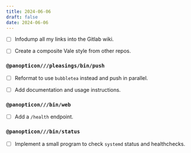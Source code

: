 ```yaml
---
title: 2024-06-06
draft: false
date: 2024-06-06
---
```


- [ ] Infodump all my links into the Gitlab wiki.

- [ ] Create a composite Vale style from other repos.

### `@panopticon///pleasings/bin/push`

- [ ] Reformat to use `bubbletea` instead and push in parallel.

- [ ] Add documentation and usage instructions.

### `@panopticon///bin/web`

- [ ] Add a `/health` endpoint.

### `@panopticon///bin/status`

- [ ] Implement a small program to check `systemd` status and healthchecks.
